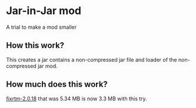 # Jar-in-Jar mod

A trial to make a mod smaller

## How this work?

This creates a jar contains a non-compressed jar file and loader of the non-compressed jar mod.

## How much does this work?

[fixrtm-2.0.18] that was 5.34 MB is now 3.3 MB with this try.

[fixrtm-2.0.18]: https://www.curseforge.com/minecraft/mc-mods/fixrtm/files/3281913
